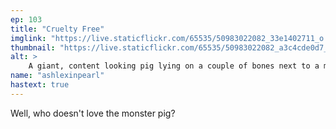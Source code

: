 ```yaml
---
ep: 103
title: "Cruelty Free"
imglink: "https://live.staticflickr.com/65535/50983022082_33e1402711_o.jpg"
thumbnail: "https://live.staticflickr.com/65535/50983022082_a3c4cde0d7_q.jpg"
alt: >
    A giant, content looking pig lying on a couple of bones next to a man who is absolutely terrified of his new friend. Above are the words &quot;long pig, short pig, wide pig, narrow pig.&quot;
name: "ashlexinpearl"
hastext: true
---
```

Well, who doesn't love the monster pig?